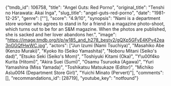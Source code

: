 {"tmdb_id": 106758, "title": "Angel Guts: Red Porno", "original_title": "Tenshi no Harawata: Akai Inga", "slug_title": "angel-guts-red-porno", "date": "1981-12-25", "genre": [""], "score": "4.9/10", "synopsis": "Nami is a department store worker who agrees to stand in for a friend in a magazine photo-shoot, which turns out to be for an S&M magazine. When the photos are published, she is sacked and her lover abandons her.", "image": "https://image.tmdb.org/t/p/w185_and_h278_bestv2/gQXp5GFvE4KPv42ea3nGGQfHwWC.jpg", "actors": ["Jun Izumi (Nami Tsuchiya)", "Masahiko Abe (Kenzo Muraki)", "Kyoko Ito (Seiko Yamashita)", "Noboru Mitani (Seiko's dad)", "Etsuko Seki (Seiko's Mom)", "Toshiyuki Kitami (Oka)", "Y\u00f4ko Kurita (Hitomi)", "Akira Suei (Sumi)", "Osamu Tsuruoka (Agawa)", "Yuri Yamashina (Miss Yamada)", "Toshikatsu Matsukaze (Editor)", "Michiko As\u00f4 (Department Store Girl)", "Yuichi Minato (Pervert)"], "comments": [], "recommandations_id": [28719], "youtube_key": "notfound"}